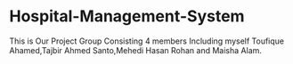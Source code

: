 # Hospital-Management-System
This is Our Project Group Consisting 4 members Including myself Toufique Ahamed,Tajbir Ahmed Santo,Mehedi Hasan Rohan and Maisha Alam.
